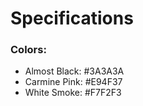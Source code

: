 <h1>Specifications</h1>

<h3>Colors: </h3>
<ul>
<li>Almost Black: #3A3A3A</li>
<li>Carmine Pink: #E94F37</li>
<li>White Smoke: #F7F2F3</li>
</ul>
